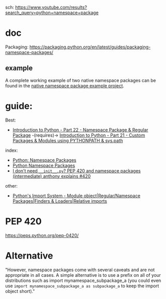 sch: https://www.youtube.com/results?search_query=python+namespace+package


# doc
Packaging:
https://packaging.python.org/en/latest/guides/packaging-namespace-packages/

## example
A complete working example of two native namespace packages can be found in the [native namespace package example project](https://github.com/pypa/sample-namespace-packages/tree/master/native).

# guide:
Best:
- [Introduction to Python - Part 22 - Namespace Package & Regular Package](https://youtu.be/q6SfMhJQkgA)
-(requires)-> [Introduction to Python - Part 21 - Custom Packages & Modules using PYTHONPATH & sys.path](https://youtu.be/0lc159mdOn4)

index:
- [Python: Namespace Packages](https://youtu.be/Gz6lTd0jKH4)
- [Python Namespace Packages](https://youtu.be/i_zTU-Ux7_o)
- [I don't need `__init__.py`? PEP 420 and namespace packages (intermediate) anthony explains #420](https://youtu.be/2Xvb79hOUdM)

other:
- [Python's Import System - Module object|Regular/Namespace Packages|Finders & Loaders|Relative imports](https://youtu.be/QCSz0j8tGmI)

# PEP 420
https://peps.python.org/pep-0420/

# Alternative
"However, namespace packages come with several caveats and are not appropriate in all cases. A simple alternative is to use a prefix on all of your distributions such as import mynamespace_subpackage_a (you could even use `import mynamespace_subpackage_a as subpackage_a` to keep the import object short)."
